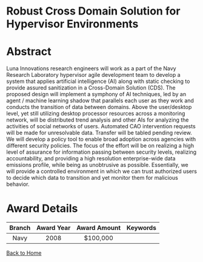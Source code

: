 
Robust Cross Domain Solution for Hypervisor Environments
========================================================

# Abstract


Luna Innovations research engineers will work as a part of the Navy Research Laboratory hypervisor agile development team to develop a system that applies artificial intelligence (AI) along with static checking to provide assured sanitization in a Cross-Domain Solution (CDS).  The proposed design will implement a symphony of AI techniques, led by an agent / machine learning shadow that parallels each user as they work and conducts the transition of data between domains.  Above the user/desktop level, yet still utilizing desktop processor resources across a monitoring network, will be distributed trend analysis and other AIs for analyzing the activities of social networks of users.  Automated CAO intervention requests will be made for unresolvable data.  Transfer will be tabled pending review.  We will develop a policy tool to enable broad adoption across agencies with different security policies.  The focus of the effort will be on realizing a high level of assurance for information passing between security levels, realizing accountability, and providing a high resolution enterprise-wide data emissions profile, while being as unobtrusive as possible.  Essentially, we will provide a controlled environment in which we can trust authorized users to decide which data to transition and yet monitor them for malicious behavior.  

# Award Details

|Branch|Award Year|Award Amount|Keywords|
| :---: | :---: | :---: | :---: |
|Navy|2008|$100,000||
  
  


[Back to Home](https://github.com/chrischow/dod_sbir_awards/JH/#2289)